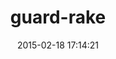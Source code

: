 ---
layout: post
title:  "guard-rake"
repo:   "rubyist/guard-rake"
date:   2015-02-18 17:14:21
gemurl: http://github.com/rubyist/guard-rake
---